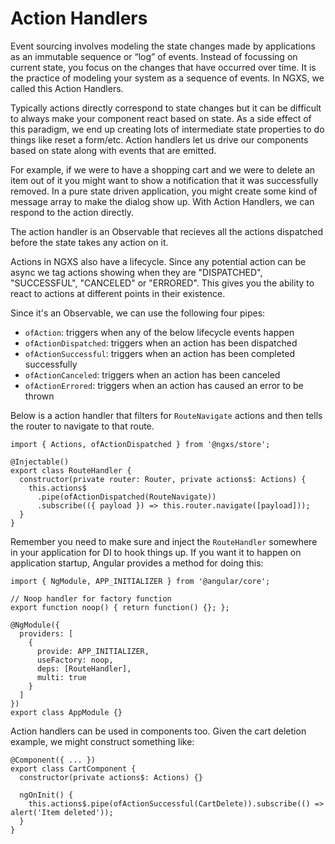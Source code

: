 # Action Handlers

Event sourcing involves modeling the state changes made by applications as an immutable sequence or “log” of events.
Instead of focussing on current state, you focus on the changes that have occurred over time. It is the practice of
modeling your system as a sequence of events. In NGXS, we called this Action Handlers.

Typically actions directly correspond to state changes but it can be difficult to always make your component react
based on state. As a side effect of this paradigm, we end up creating lots of intermediate state properties
to do things like reset a form/etc. Action handlers let us drive our components based on state along with events
that are emitted.

For example, if we were to have a shopping cart and we were to delete an item out of it you might want to show
a notification that it was successfully removed. In a pure state driven application, you might create some kind
of message array to make the dialog show up. With Action Handlers, we can respond to the action directly.

The action handler is an Observable that recieves all the actions dispatched before the state takes any action on it.

Actions in NGXS also have a lifecycle. Since any potential action can be async we tag actions showing when they are "DISPATCHED", "SUCCESSFUL", "CANCELED" or "ERRORED". This gives you the ability to react to actions at different points in their existence.

Since it's an Observable, we can use the following four pipes:

* `ofAction`: triggers when any of the below lifecycle events happen
* `ofActionDispatched`: triggers when an action has been dispatched
* `ofActionSuccessful`: triggers when an action has been completed successfully
* `ofActionCanceled`: triggers when an action has been canceled
* `ofActionErrored`: triggers when an action has caused an error to be thrown

Below is a action handler that filters for `RouteNavigate` actions and then tells the router to navigate to that
route.

```TS
import { Actions, ofActionDispatched } from '@ngxs/store';

@Injectable()
export class RouteHandler {
  constructor(private router: Router, private actions$: Actions) {
    this.actions$
      .pipe(ofActionDispatched(RouteNavigate))
      .subscribe(({ payload }) => this.router.navigate([payload]));
  }
}
```

Remember you need to make sure and inject the `RouteHandler` somewhere in your application for DI to hook things up. If
you want it to happen on application startup, Angular provides a method for doing this:

```TS
import { NgModule, APP_INITIALIZER } from '@angular/core';

// Noop handler for factory function
export function noop() { return function() {}; };

@NgModule({
  providers: [
    {
      provide: APP_INITIALIZER,
      useFactory: noop,
      deps: [RouteHandler],
      multi: true
    }
  ]
})
export class AppModule {}
```

Action handlers can be used in components too. Given the cart deletion example, we might construct something like:

```TS
@Component({ ... })
export class CartComponent {
  constructor(private actions$: Actions) {}

  ngOnInit() {
    this.actions$.pipe(ofActionSuccessful(CartDelete)).subscribe(() => alert('Item deleted'));
  }
}
```
